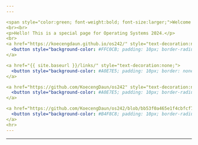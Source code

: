 ```yaml
---
---

<span style="color:green; font-weight:bold; font-size:larger;">Welcome to My OS Page!</span>
<br><br>
<p>Hello! This is a special page for Operating Systems 2024.</p>
<br>
<a href="https://koecengdaun.github.io/os242/" style="text-decoration:none;">
  <button style="background-color: #FFC0CB; padding: 10px; border-radius: 8px;">🏠 Home</button>
</a>

<a href="{{ site.baseurl }}/links/" style="text-decoration:none;">
  <button style="background-color: #A0E7E5; padding: 10px; border: none;">🔗 Links</button>
</a>

<a href="https://github.com/KoecengDaun/os242" style="text-decoration:none;">
  <button style="background-color: #A0E7E5; padding: 10px; border-radius: 8px;">🔗 GitHub</button>
</a>

<a href="https://github.com/KoecengDaun/os242/blob/bb53f0a465e1f4cbfcf7132d2a384ac172838c32/TXT/mylog.txt" style="text-decoration:none;">
  <button style="background-color: #B4F8C8; padding: 10px; border-radius: 8px;">📝 My Log</button>
</a>
<hr>
---
```

---




